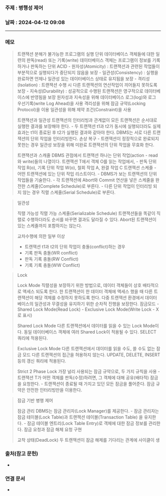 ### 주제 : 병행성 제어

### 날짜 : 2024-04-12 09:08
----
### 메모
> 트랜잭션
> 	분해가 불가능한 프로그램의 실행 단위
> 	데이터베이스 객체들에 대한 일련의 판독(read) 또는 기록(write)
> 	데이터베이스 객체는 프로그램이 정보를 기록하거나 판독하는 단위
> 	ACID
> 		- 원자성(Atomicity) : 트랜잭션과 관련된 작업들이 부분적으로 실행되다가 중단되지 않음을 보장
> 		- 일관성(Consistency) : 실행을 완료하면 언제나 일관성 있는 데이터베이스 상태로 유지됨을 보장
> 		- 격리성(Isolation) : 트랜잭션 수행 시 다른 트랜잭션의 연산작업이 끼어들지 못하도록 보장
> 		- 지속성(Durability) : 성공적으로 수행된 트랜잭션은 영구적으로 데이터베이스에 반영됨을 보장
> 	원자성과 지속성을 위해 데이터베이스 로그(log)와 로그 우선기록(write Log Ahead)을 사용
> 	격리성을 위해 잠금 규약(Locking Protocol)을 이용
> 	일관성을 위해 제약 조건(Constraint)을 사용
> 
> 트랜잭션과 일관성
> 	트랜잭션의 인터리빙과 관계없이 모든 트랜잭션은 순서대로 실행한 결과를 보장해야 한다.
> 		- 두 트랜잭션 t1과 t2가 동시에 실행되더라도 실제 효과는 t1이 종료된 후 t2가 실행된 결과와 같아야 한다.
> 	DBMS는 서로 다른 트랜잭션의 단위 작업을 인터리빙한다.
> 	손상 복구
> 		- 트랜잭션이 정장적으로 완료되지 못한는 경우 일관성 보장을 위해 미완료 트랜잭션의 단위 작업을 무효화 한다.
> 
> 트랜잭션과 스캐줄
> 	DBMS 관점에서 트랜잭션 하나는 단위 작업(action - read 와 write)들의 나열이다.
> 	트랜잭션 T에서 객체 O를 읽는 작업에서,
> 		- 판독 단위 작업 R(o), 기록 단위 작업 W(o), 철회 작업 A, 완결 작업 C
> 	트랜잭션 스케줄
> 		- 어떤 트랜잭션에 있는 단위 작업 리스트이다.
> 		- DBMS가 보는 트랜잭션의 단위 작업들을 기술한다.
> 		- 각 트랜잭션에 Abort와 Commit 연산을 넣은 스케줄을 완전한 스케줄(Complete Schedule)로 부른다.
> 		- 다른 단위 작업이 인터리빙 되지 않는 경우 직렬 스케줄(Serial Schedule)로 부른다.

> 일관성
> 
> 직렬 가능성
> 	직렬 가능 스케줄(Serializable Schedule)
> 	트랜잭션들을 똑같이 직렬로 수행하더라도 순서를 바꾸면 결과도 달라질 수 있다.
> 	Abort된 트랜잭션이 있는 스케줄까지 포함하지는 않는다.
> 
> 교차수행에 의한 일부 이상
> 	- 트랜잭션 t1과 t2의 단위 작업이 충돌(conflict)하는 경우
> 	- 기록 판독 충돌(WR conflict)
> 	- 판독 기록 충돌(RW Conflict)
> 	- 기록 기록 충돌(WW Conflict)

> Lock
> 
> Lock Mode
> 	직렬성을 보장하기 위한 방법으로, 데이터 객체들이 상호 배타적으로 액세스 되도록 한다.
> 	한 트랜잭션이 한 데이터 객체에 액세스 했을 때 다른 트랜잭션이 해당 객체를 수정하지 못하도록 한다.
> 	다중 트랜잭션 환경에서 데이터베이스의 일관성과 무결성을 유지하기 위한 순차적 진행을 보장한다.
> 	잠금모드
> 		- Shared Lock Mode(Read Lock)
> 		- Exclusive Lock Mode(Write Lock - X로 표시)
> 
> Shared Lock Mode
> 	다른 트랜잭션에서 데이터를 읽을 수 있는 Lock Mode이다.
> 	동일 데이터베이스 객체에 여러 Shared Lock이 적용될 수 있다.
> 	SELECT 쿼리에 적용된다.
> 
> Exclusive Lock Mode
> 	다른 트랜잭션에서 데이터를 읽을 수도, 쓸 수도 없는 잠금 모드
> 	다른 트랜잭션의 접근을 허용하지 않는다.
> 	UPDATE, DELETE, INSERT 등의 갱신 쿼리에 적용된다.
> 
> Strict 2 Phase Lock
> 	가장 널리 사용되는 잠금 규약으로, 두 가지 규칙을 사용
> 		- 트랜잭션 T가 어떤 객체를 판독(수정)하려면, 그 객체에 대해 공유(배타적) 잠금을 요청한다.
> 		- 트랜잭션이 종료될 때 가지고 있던 모든 잠금을 풀어준다.
> 	잠금 규약은 안전한 인터리빙만을 이용한다.

> 잠금 기반 병행 제어
> 
> 잠금 관리
> 	DBMS는 잠금 관리자(Lock Manager)를 제공한다.
> 		- 잠금 관리자는 잠금 테이블(Lock Table)과 트랜잭션 테이블(Transaction Table) 을 유지한다.
> 		- 잠금 테이블 엔트리(Lock Table Entry)로 객체에 대한 잠금 정보를 관리한다.
> 	잠금 요청과 잠금 해체 요청 구현
> 
> 교착 상태(DeadLock)
> 	두 트랜잭션이 잠금 해제를 기다리는 관계에 사이클이 생

### 출처(참고 문헌)
-

### 연결 문서
-
